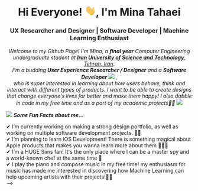 <h1 align="center">Hi Everyone! <img src="https://raw.githubusercontent.com/ABSphreak/ABSphreak/master/gifs/Hi.gif" width="30px">, I'm Mina Tahaei</h1>
<h3 align="center">UX Researcher and Designer | Software Developer | Machine Learning Enthusiast</h3>
<p align="center">
  <em>
    Welcome to my Github Page! I'm Mina, a <b>final year</b> Computer Engineering undergraduate student at <a href="https://www.iust.ac.ir/"> <b>Iran University of Science and Technology</b>, Tehran, Iran</a>. <br>
   I'm a budding <b>User Experience Researcher / Designer</b> and a <b>Software Developer</b>&nbsp;<img src="https://github.com/TheDudeThatCode/TheDudeThatCode/blob/master/Assets/Designer.gif" width="36px">&nbsp,<br> who is super interested in learning about how users behave, think and interact with different types of products. I want to be able to create designs that change everyone's lives for better and make them happy! I also dabble in code in my free time and as a part of my academic projects👩‍💻  <img src="https://media.giphy.com/media/VgCDAzcKvsR6OM0uWg/giphy.gif" width="50" /> 
  </em> 
  <br>
  
<img src="https://media.giphy.com/media/ObNTw8Uzwy6KQ/giphy.gif" width="30px">&nbsp;***Some Fun Facts about me...***

✔ I’m currently working on making a strong design portfolio, as well as working on multiple software development projects. 👩‍🔧<br>
✔ I’m planning to learn iOS Development! There is something magical about Apple products that makes you wanna learn more about them 🧙‍♀️😄<br>
✔ I’m a HUGE Sims fan! It's the only place where I can be a master spy and a world-known chef at the same time 🤣<br>
✔ I play the piano and compose music in my free time! my enthusiasm for music has made me interested in discovering how Machine Learning can help upcoming artists with their projects!🎼🎹<br>
-->
